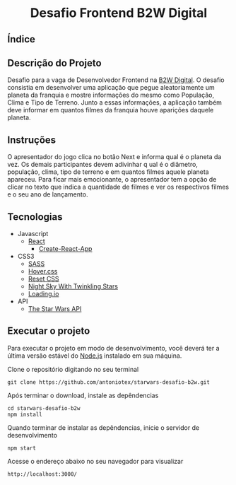 <h1 align='center'>Desafio Frontend B2W Digital</h1>

## Índice

## Descrição do Projeto
Desafio para a vaga de Desenvolvedor Frontend na [B2W Digital](). O desafio consistia em desenvolver uma aplicação que pegue aleatoriamente um planeta da franquia e mostre informações do mesmo como População, Clima e Tipo de Terreno. Junto a essas informações, a aplicação também deve informar em quantos filmes da franquia houve aparições daquele planeta.

## Instruções
O apresentador do jogo clica no botão Next e informa qual é o planeta da vez.
Os demais participantes devem adivinhar q ual é o diâmetro, população, clima, tipo de terreno e em quantos filmes aquele planeta apareceu. Para ficar mais emocionante, o apresentador tem a opção de clicar no texto que indica a quantidade de filmes e ver os respectivos filmes e o seu ano de lançamento.

## Tecnologias
+ Javascript
    + [React](https://reactjs.org/)
        + [Create-React-App](https://reactjs.org/docs/create-a-new-react-app.html)
+ CSS3
    + [SASS](https://sass-lang.com/)
    + [Hover.css](http://ianlunn.github.io/Hover/)
    + [Reset CSS](https://meyerweb.com/eric/tools/css/reset/)
    + [Night Sky With Twinkling Stars](https://codepen.io/WebSonick/pen/vjmgu)
    + [Loading.io](https://loading.io/css/)
+ API
    + [The Star Wars API](https://swapi.co/)

## Executar o projeto
Para executar o projeto em modo de desenvolvimento, você deverá ter a última versão estável do [Node.js]() instalado em sua máquina.

Clone o repositório digitando no seu terminal
```
git clone https://github.com/antoniotex/starwars-desafio-b2w.git
```

Após terminar o download, instale as depêndencias
```
cd starwars-desafio-b2w
npm install
```

Quando terminar de instalar as depêndencias, inicie o servidor de desenvolvimento
```
npm start
```
Acesse o endereço abaixo no seu navegador para visualizar
```
http://localhost:3000/
```



